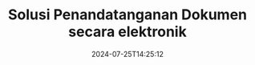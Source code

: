 ---
############################# Static ############################
layout: "family"
date:  2024-07-25T14:25:12
draft: false

product: "Signature"
product_tag: "signature"

lang: id

############################# Head ############################
head_title: "Aplikasi Tanda Tangan Digital C# .NET, Java, Node.js"
head_description: "Integrasikan tanda tangan elektronik di aplikasi .NET, Java, atau Node.js dengan GroupDocs.Signature. Tanda tangani format dokumen bisnis populer."

############################# Header ############################
title: "Solusi Penandatanganan Dokumen secara elektronik"
description:  |
  Tanda tangani dokumen dan gambar digital di platform apa pun menggunakan API fleksibel dan solusi berbasis aplikasi kami untuk pemrogram dan pengguna akhir.

  Cari dan ubah tanda tangan yang ditambahkan sebelumnya menggunakan metode lanjutan.

  Lindungi dokumen dari perubahan dengan sertifikat digital dan kendalikan metadata tersembunyi.

############################# Supported Platforms ###############################
supported_platforms:
  enable: true
  head_title: "Pilih platform Anda"
  title: "Independensi platform"
  description: "Pustaka GroupDocs.Signature mendukung sistem operasi dan kerangka kerja berikut:"
  details_link_title: "Belajarlah lagi"

  items:
    # items loop
    - title: ".NET"
      description: GroupDocs.Signature .NET 
      color: "blue"
      tag: "net"
      link: "/signature/net/"
      features_link: "https://docs.groupdocs.com/signature/net/system-requirements/"
      features:
          # features loop
          - rows: "3"
            content: |
                    .NET Framework 4.6.2 or higher <br> .NET Core 3.0 or higher <br> .NET 6.0 or higher
      
          # features loop
          - rows: "4"
            content: |
                    Windows <br> Linux <br> Mac OS <br> Microsoft Azure
      
          # features loop
          - rows: "3"
            content: |
                    Microsoft Visual Studio <br> JetBrains Rider <br> Microsoft Visual Code
      
          # features loop
          - rows: "1"
            content: |
                    60+ file formats
      

    # items loop
    - title: "Java"
      description: GroupDocs.Signature Java
      color: "red"
      tag: "java"
      link: "/signature/java/"
      features_link: "https://docs.groupdocs.com/signature/java/system-requirements/"
      features:
          # features loop
          - rows: "3"
            content: |
                    Java 8 or higher
      
          # features loop
          - rows: "4"
            content: |
                    Windows <br> Linux <br> Mac OS
      
          # features loop
          - rows: "3"
            content: |
                    IntelliJ IDEA <br> Eclipse <br> NetBeans
      
          # features loop
          - rows: "1"
            content: |
                    60+ file formats

    # items loop
    - title: "Node.js"
      description: GroupDocs.Signature Node.js
      color: "green"
      tag: "nodejs-java"
      link: "/signature/nodejs-java/"
      features_link: "https://docs.groupdocs.com/signature/"
      features:
          # features loop
          - rows: "3"
            content: |
                    Node.js 16+ and J2SE 8.0 (1.8)+
      
          # features loop
          - rows: "4"
            content: |
                    Windows <br> Linux <br> Mac OS
      
          # features loop
          - rows: "3"
            content: |
                    Atom <br> Visual Studio Code <br> Editor teks lainnya
      
          # features loop
          - rows: "1"
            content: |
                    60+ file formats

############################# Features ###############################
features:
  enable: true
  title: "GroupDocs.Signature fitur utama"
  description: "Solusi kami dirancang untuk menambahkan berbagai jenis tanda tangan ke format dokumen dan file populer. Perkaya proses bisnis Anda dengan mudah."

  items:
    # items loop
    - icon: "additional"
      title: "Perkaya data Anda dengan tanda tangan"
      content: "Tambahkan teks, gambar, tanda air, dll. ke dokumen bisnis Anda."

    # items loop
    - icon: "protect"
      title: "Lindungi konten dokumen"
      content: "Larang perubahan dokumen dengan menyegelnya dengan sertifikat digital."

    # items loop
    - icon: "search"
      title: "Tambahkan data dan kode batang tersembunyi"
      content: "Gunakan metadata untuk menyimpan informasi yang tidak terlihat atau memasang kode batang khusus di halaman."

    # items loop
    - icon: "manipulate"
      title: "Memanipulasi tanda tangan"
      content: "Cari, perbarui, atau hapus semua tanda tangan yang telah ditambahkan sebelumnya."

############################# Code samples ############################
code_samples:
  enable: true
  title: "Lindungi file Anda menggunakan tanda tangan"
  description: "Contoh kode GroupDocs.Signature"
  items:
    # code sample loop
    - title: "Hasilkan dan tambahkan kode QR"
      content: |
       GroupDocs.Signature memungkinkan kami membuat dan menambahkan kode QR ke dokumen dengan format yang didukung. Berikan jalur ke dokumen yang harus ditandatangani dan atur opsi teks dan visual kode QR yang diinginkan. Anda dapat meletakkan gambar kode QR yang dihasilkan di area mana pun di halaman dokumen mana pun.
      samples:
        - language: "C#"
          color: "blue"
          content: |
            ```csharp {style=abap}   
            // Tentukan dokumen yang akan ditandatangani
            using (Signature signature = new Signature("source.docx"))
            {
                // Buat opsi tanda kode QR
                QrCodeSignOptions options = new QrCodeSignOptions("JohnSmith")
                {
                    // Atur opsi kode QR
                    EncodeType = QrCodeTypes.QR,
                    Left = 50,
                    Top = 150,
                };

                // Tanda tangani dan simpan file yang diproses
                SignResult result = signature.Sign("result.docx", options);
            }
            ```
        - language: "Java"
          color: "red"
          content: |
            ```java {style=abap}   
            // Tentukan dokumen yang akan ditandatangani
            Signature signature = new Signature("source.docx");

            // Buat opsi tanda kode QR
            QrCodeSignOptions options = new QrCodeSignOptions("JohnSmith");

            // Atur opsi kode QR
            options.setEncodeType(QrCodeTypes.QR);
            options.setLeft(50);
            options.setTop(100);

            // Tanda tangani dan simpan file yang diproses
            signature.sign("result.docx", options);
            ```
        - language: "TypeScript"
          color: "green"
          content: |
            ```javascript {style=abap}  
            const signatureLib = require('@groupdocs/groupdocs.signature')

            // Tentukan dokumen yang akan ditandatangani
            const signature = new signatureLib.Signature('source.docx');

            // Buat opsi tanda kode QR
            const options = new signatureLib.QrCodeSignOptions('JohnSmith');

            // Atur opsi kode QR
            options.setEncodeType(signatureLib.QrCodeTypes.QR);
            options.setLeft(50);
            options.setTop(100);

            // Tanda tangani dan simpan file yang diproses
            signature.sign('result.docx', options);
            ```

############################# Supported Formats ###############################
formats:
  enable: true
  title: "60+ format file didukung"
  description: "GroupDocs.Signature mendukung hampir semua format file populer"

############################# Metrics ###############################
metrics:
  enable: true
  title: "Data statistik perpustakaan kami"
  description: "Periksa metrik produk utama, ungkapkan wawasan tentang pencapaian, dampak, dan pertumbuhan kami"

  items:
    # items loop
    - number: "50+"
      title: "Format yang didukung"
      content: "Menandatangani lebih dari 60 format file bisnis paling populer."

    # items loop
    - number: "500k"
      title: "Unduhan NuGet"
      content: "GroupDocs.Signature untuk .NET adalah perpustakaan populer dengan lebih dari 550.000 unduhan di NuGet."

    # items loop
    - number: "15k"
      title: "Unduhan Maven"
      content: "Pengembang Java telah mengunduh GroupDocs.Signature di Maven lebih dari 15 ribu kali."

    # items loop
    - number: "140+"
      title: "Pelanggan yang senang"
      content: "Pengembang individu dan perusahaan terkemuka di seluruh dunia menggunakan produk kami untuk membangun solusi inovatif."


############################# Customers ###############################
customers:
  enable: true
  title: "Pelanggan kami yang bahagia"
  description: "Perpustakaan GroupDocs digunakan oleh merek-merek terkenal dan terkemuka secara global di seluruh dunia"

  items:
    # items loop
    - title: "BenQ Corporation"
      logo: "benq"
      
    # items loop
    - title: "Nasdaq Stock Market"
      logo: "nasdaq"
      
    # items loop
    - title: "AT&T Inc."
      logo: "att"
      
    # items loop
    - title: "Customer logo AstraZeneca"
      logo: "astrazeneca"
      
    # items loop
    - title: "Central Bank of Argentina"
      logo: "argentinacentralbank"
      
    # items loop
    - title: "Roche Holding AG"
      logo: "roche"
      
    # items loop
    - title: "Capita"
      logo: "capita"
      
    # items loop
    - title: "Axa S.A."
      logo: "axa"
      
    # items loop
    - title: "Instructure Inc."
      logo: "instructure"
      
    # items loop
    - title: "Wipro"
      logo: "wipro"


############################# Actions ###############################
actions:
  enable: true
  title: "Siap untuk memulai?"
  description: "Coba fitur GroupDocs.Signature secara gratis di platform Anda"

  items:
    # items loop
    - title: ".NET"
      color: "blue"
      link: "/signature/net/"

    # items loop
    - title: "Java"
      color: "red"
      link: "/signature/java/"

    # items loop
    - title: "Node.js"
      color: "green"
      link: "/signature/nodejs-java/"      

############################# FAQ ###############################
faq:
  enable: true
  title: "Pertanyaan yang sering diajukan"
  description: "Jelajahi Pertanyaan Umum kami"

  items:
    # items loop
    - question: "Apakah GroupDocs.Signature memerlukan perpustakaan eksternal untuk penandatanganan dokumen?"
      answer: "Tidak, GroupDocs.Signature bekerja secara independen. Tidak ada ketergantungan pihak ketiga seperti Adobe Acrobat, Microsoft Office, dll."

    # items loop
    - question: "Apakah mungkin untuk menguji fitur GroupDocs.Signature sebelum membeli?"
      answer: "Sangat! GroupDocs.Signature menawarkan uji coba gratis. Instal dan jelajahi fitur-fiturnya. Perhatikan bahwa versi uji coba menambahkan 'lencana uji coba' ke dokumen Anda dan hanya memproses 3 halaman pertama. Untuk pengalaman penuh, dapatkan lisensi sementara gratis selama 30 hari untuk mengakses semua fungsi. Lihat detailnya di bawah [lisensi sementara](https://purchase.groupdocs.com/temporary-license/)."

    # items loop
    - question: "Jenis lisensi apa yang disediakan?"
      answer: "Mencari lisensi GroupDocs.Signature? Kami menawarkan berbagai pilihan yang disesuaikan dengan kebutuhan Anda. Pilih berdasarkan ukuran tim, lokasi penerapan (kantor tunggal atau tempat kerja jarak jauh), dan apakah distribusi pelanggan akhir memerlukan berbagi SDK/API dengan klien. Alternatifnya, pilihlah lisensi penggunaan bulanan dengan paket terukur—bayar hanya untuk apa yang Anda gunakan. Temukan yang paling cocok untuk Anda berdasarkan [harga](https://purchase.groupdocs.com/pricing/signature/net/)."

############################# Cloud Links ###############################
cloud_links:
  enable: true
  title: "GroupDocs.Signature API kode rendah"
  description: "Tanda tangani file menggunakan aplikasi Anda melalui REST API berbasis cloud kami."
  
  items:
    # items loop
    - title: "GroupDocs.Signature Cloud for cURL"
      content: "Gunakan cURL RESTful API untuk memberi tanda tangan pada PDF, Word, Excel, PowerPoint, JPEG, dan banyak format file lainnya."
      icon: "groupdocs_signature-for-curl"
      link: "https://products.groupdocs.cloud/signature/curl"

    # items loop
    - title: "GroupDocs.Signature Cloud for .NET"
      content: "Perkaya aplikasi .NET Anda dengan penandatanganan dokumen melalui Cloud SDK. Lindungi dokumen bisnis dengan cara Anda sendiri."
      icon: "groupdocs_signature-for-net"
      link: "https://products.groupdocs.cloud/signature/net"

    # items loop
    - title: "GroupDocs.Signature Cloud for Java"
      content: "GroupDocs.Signature SDK memberikan akses ke berbagai kemungkinan bagi aplikasi Java Anda untuk menandatangani file apa pun."
      icon: "groupdocs_signature-for-java"
      link: "https://products.groupdocs.cloud/signature/java"

############################# App links ###############################
app_links:
  enable: true
  title: "GroupDocs.Signature Aplikasi web"
  description: "GroupDocs.Signature menghadirkan aplikasi web gratis tempat Anda dapat menandatangani dokumen. Lebih dari 60 format file populer dapat ditandatangani melalui browser favorit Anda GRATIS."

  items:
    # items loop
    - title: "GroupDocs.Signature Total"
      content: "Alat online untuk memberi tanda tangan pada dokumen dari perangkat apa pun."
      icon: "groupdocs_watermark-app"
      link: "https://products.groupdocs.app/signature/total"

    # items loop
    - title: "GroupDocs.Signature DOCX"
      content: "Tanda tangani MS Word DOCX online."
      icon: "groupdocs_words-app"
      link: "https://products.groupdocs.app/signature/docx"

    # items loop
    - title: "GroupDocs.Signature PDF"
      content: "Lindungi dokumen PDF secara online."
      icon: "groupdocs_pdf-app"
      link: "https://products.groupdocs.app/signature/pdf"


      


---